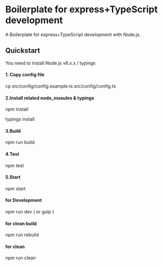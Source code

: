 # Boilerplate for express+TypeScript development
A Boilerplate for express+TypeScript development with Node.js. 

## Quickstart
You need to install Node.js v6.x.x / typings

#### 1. Copy config file
cp src/config/config.example.ts src/config/config.ts

#### 2.Install related node_mosules & typings
npm install

typings install

#### 3.Build 
npm run build

#### 4.Test 
npm test

#### 5.Start 
npm start

#### for Development 
npm run dev ( or gulp )

#### for clean build 
npm run rebuild

#### for clean 
npm run clean
